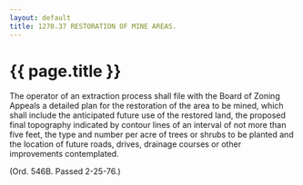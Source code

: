 ```yaml
---
layout: default 
title: 1270.37 RESTORATION OF MINE AREAS.
---
```


{{ page.title }}
================

The operator of an extraction process shall file with the Board of
Zoning Appeals a detailed plan for the restoration of the area to be
mined, which shall include the anticipated future use of the restored
land, the proposed final topography indicated by contour lines of an
interval of not more than five feet, the type and number per acre of
trees or shrubs to be planted and the location of future roads, drives,
drainage courses or other improvements contemplated.

(Ord. 546B. Passed 2-25-76.)
